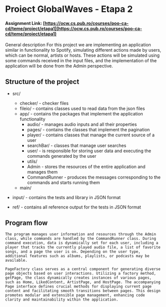 # Proiect GlobalWaves  - Etapa 2

#### Assignment Link: [https://ocw.cs.pub.ro/courses/poo-ca-cd/teme/proiect/etapa1](https://ocw.cs.pub.ro/courses/poo-ca-cd/teme/proiect/etapa1)

General description
For this project we are implementing an application similar in functionality to Spotify, simulating different actions made by users, which can be normal, artists or hosts. These actions will be simulated using some commands received in the input files, and the implementation of the application will be done from the Admin perspective.
    
## Structure of the project

* src/
  * checker/ - checker files
  * fileio/ - contains classes used to read data from the json files
  * app/  - contains the packages that implement the application functionality
    * audio/ - manages audio inputs and all their properties
    * pages/ - contains the classes that implement the pagination
    * player/ - contains classes that manage the current source of a user
    * searchBar/ - classes that manage user searches
    * user/ - is responsible for storing user data and executing the commands generated by the user
    * utils/
    * Admin - stores the resources of the entire application and manages them 
    * CommandRunner - produces the messages corresponding to the commands and starts running them
  * main/
 
* input/ - contains the tests and library in JSON format
* ref/ - contains all reference output for the tests in JSON format

## Program flow

    The program manages user information and resources through the Admin class, while commands are handled by the CommandRunner class. During command execution, data is dynamically set for each user, including a player that tracks the currently played audio file, a list of favorite songs, and a page the user is on. Depending on the user type, additional features such as albums, playlists, or podcasts may be available.
    
    PageFactory class serves as a central component for generating diverse page objects based on user interactions. Utilizing a factory method, getPage, the class dynamically creates instances of various pages, such as Home, LikedContent, ArtistPage, and HostPage. The accompanying Page interface defines crucial methods for displaying current page content and facilitating smooth transitions between pages. This design promotes modular and extensible page management, enhancing code clarity and maintainability within the application.

